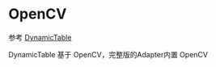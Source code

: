 # OpenCV
参考 [DynamicTable](https://adapter.codelab.club/DynamicTable/)

DynamicTable 基于 OpenCV，完整版的Adapter内置 OpenCV